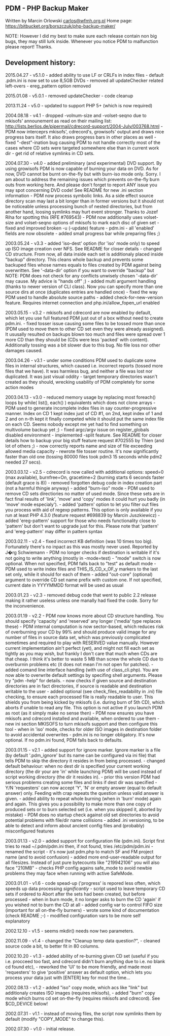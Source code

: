 
 PDM - PHP Backup Maker
 --------------------------------------------------
 Written by Marcin Orlowski <carlos@wfmh.org.pl>
 Home page: https://bitbucket.org/borszczuk/php-backup-maker/


 NOTE: However I did my best to make sure each release contain non
       big bugs, they may still lurk inside. Whenever you notice
       PDM to malfunction please report! Thanks.



 Development history:
 ------------------------
 2015.04.27 - v5.1.0 - added ability to use LF or CRLFs in index files
                     - default .pdm.ini is now set to use 8,5GB DVDs
                     - removed all updateChecker related left-overs
                     - ereg_pattern option removed

 2015.01.08 - v5.0.1 - removed updateChecker
                     - code cleanup
                     
 2013.11.24 - v5.0 - updated to support PHP 5+ (which is now required)

 2004.08.18 - v4.1 - dropped -volnum-size and -volset-seqno due to mkisofs'
                     announement as read on their mailing list:
                     http://lists.berlios.de/pipermail/cdrecord-support/2004-July/003768.html
                   - PDM now interceprs mkisofs', cdrecord's, growisofs'
                     output and draws nice progress bars itself. It
                     also draws progress bars in other places as well
                   - fixed "-dest"-ination bug causing PDM to not handle
                     correctly most of the cases where CD sets were
                     targeted somewhere else than in current work dir
                   - get rid of relative symlinks in CD sets.

 2004.07.30 - v4.0 - added preliminary (and experimental) DVD support.
                     By using growisofs PDM is now capable of burning
                     your data on DVD. As for now, DVD cannot be burnt
                     on-the-fly but with burn-iso mode only. Sorry.
                     I am about to address the remaining issues which
                     prevents on-the-fly burn outs from working here.
                     And please don't forget to report ANY issue you
                     may spot concerning DVD code! See README for new
                     .ini section information
                   - PDM now process symbolic links. As a side effect
                     source directory scan may last a bit longer than
                     in former versions but it should not be noticeable
                     unless processing bunch of nested directories,
                     but from another hand, loosing symlinks may hurt
                     event stronger. Thanks to Jozef Riha for spotting
                     this (RFE #769543)
                   - PDM now additionally uses volset-size and volset-seqno
                     options of mkisofs to mark each disc of given set
                   - fixed and improved broken -u (-update) feature
                   - pdm.ini - all 'enabled' fields are now obsolete
                   - added small progress bar while preparing files ;)

 2003.05.24 - v3.3 - added 'iso-dest' option (for 'iso' mode only) to
                     speed up ISO image creation over NFS. See README
                     for closer details
                   - changed CD structure. From now, all data inside
                     each set is additionaly placed inside "backup"
                     directory. This cleans whole backup and prevents
                     some backuped files whose names equals to files
                     created by PDM against being overwritten. See
                     '-data-dir' option if you want to override "backup"
                     but NOTE: PDM does not check for any conflicts
                     unwisely chosen '-data-dir' may cause. My advice
                     is "hands off" ;)
                   - added multi argument handling (thanks to newer
                     version of CLI class). Now you can specify more
                     than one source dirs at once (duplicates entries
                     are handled once)
                   - fixed the way PDM used to handle absolute source
                     paths
                   - added check-for-new-version feature. Requires
                     internet connection and php.ini/allow_fopen_url
                     enabled

 2003.05.15 - v3.2 - mkisofs and cdrecord are now enabled by default,
                     which let you use full featured PDM just out of
                     a box without need to create pdm.ini.
                   - fixed tosser issue causing some files to be tossed
                     more than once (PDM used to move them to other CD
                     set even they were already assigned). It ususally
                     resulted on backups blown too much and files were
                     spread over 1 more CD than they should be (CDs were
                     less 'packed' with content). Additionally tossing
                     was a bit slower due to this bug. No file loss nor
                     other damages caused.

 2003.04.26 - v3.1 - under some conditions PDM used to duplicate some
                     files in internal structures, which caused i.e.
                     incorrect reports (tossed more files that we have).
                     It was harmless bug, and neither a file was lost
                     nor duplicated. It was just visual oddity
                   - target temporary directories wasn't created as they
                     should, wrecking usability of PDM completely for
                     some action modes

 2003.04.13 - v3.0 - reduced memory usage by replacing most foreach()
                     loops by while( list(), each() ) equivalents which
                     does not clone arrays
                   - PDM used to generate incomplete index files in
                     say counter-progressive manner. Index on CD 1 kept
                     index just of CD #1, on 2nd, kept index of 1 and 2
                     and on n-th kept it finally competed while it should
                     put the same index file on each CD. Seems nobody
                     except me yet had to find something on multivolume
                     backup yet ;)
                   - fixed argc/argv issue on register_globals disabled
                     environment
                   - implemented -split feature. See README for closer
                     details how to backup your big stuff feature
                     request #702555 by Thien (and lot of others ;)
                   - now correctly reports name and size of file exceeding
                     allowed media capacity
                   - rewrote file tosser routine. It's now significantly
                     faster than old one (tossing 80000 files took pdm3
                     15 seconds while pdm2 needed 27 secs).

 2003.03.12 - v2.5 - cdrecord is now called with additional options:
                     speed=0 (max available), burnfree=On, gracetime=2
                     (burning starts 6 seconds faster (default grace is 8))
                   - removed forgotten debug code in index creation part
                     (not a harmful thingie anyway)
                   - added "burn-iso" mode
                   - PDM used to remove CD sets directiories no matter of
                     used mode. Since these sets are in fact final results
                     of 'link', 'move' and 'copy' modes it could hurt you
                     badly (in 'move' mode especialy').
                   - added 'pattern' option to let you filter out files
                     you process with aid of regexp patterns. This option
                     is only available if you run at least PHP 4.3.0
                     (feature request #698839 by Marcin Juszkiewicz)
                   - added 'ereg-pattern' support for those who needs
                     functionality close to 'pattern' but don't want
                     to upgrade just for this. Please note that 'pattern'
                     and 'ereg-pattern' may differ in pattern syntax

 2003.02.11 - v2.4 - fixed incorrect KB definition (was 10 times too big).
                     Fortunately there's no inpact as this was mostly
                     never used. Reported by J�rg Schwiemann
                   - PDM no longer checks if destination is writable if
                     it's not going to write anything (mostly in -mode=test)
                   - "mode" switch is now optional. When not specified, PDM
                     falls back to "test" as default mode
                   - PDM used to write index files and THIS_IS_CD_x_OF_y
                     markers to the last set only, while it should for each
                     of them
                   - added "out-core" (optional) argument to override CD set
                     name prefix with custom one. If not specified, current
                     date in YYYYMMDD format will be used as usual

 2003.01.23 - v2.3 - removed debug code that <ough> went to public
                     2.2 release making it rather useless unless one
                     manally had fixed the code. Sorry for the inconvenience.

 2003.01.19 - v2.2 - PDM now knows more about CD structure handling. You
                     should specify 'capacity' and 'reserved' any longer
                     ('media' type replaces these) - PDM internal computation
                     is now sector-based, which reduces risk of overburning
                     your CD by 99% and should produce valid image for any
                     number of files in source data set, which was previously
                     complicated sometimes and required to play with RESERVED
                     value manually. However current implementation ain't
                     perfect (yet), and might not fill each set as tightly
                     as you may wish, but frankly I don't care that much when
                     CDs are that cheap. I think it's better to waste 5 MB
                     than screw the whole CD due to overburnin problems etc
                     (it does not mean I'm not open for patches).
                   - added comand line interface handling (with use of
                     class_cli.php). You are now able to overwrite default
                     settings by specifing shell arguments. Please try
                     "pdm -help" for details.
                   - now checks if given source and destination directories
                     are in fact directories, if source is readable and
                     destination writable to the user
                   - added optional (see check_files_readability in .ini)
                     file checking, to ensure each processed file is really
                     readable to user. This shields you from being kicked by
                     mkisofs (i.e. during burn of 5th CD), which aborts if
                     unable to read any file. This option is not active if
                     you launch PDM as root (as it simply make no sense then)
                   - PDM now ensures you have mkisofs and cdrecord installed
                     and available, when ordered to use them
                   - new ini section MKISOFS to turn mkisofs support and then
                     configure this tool
                   - when in 'iso' mode, checks for older ISO images in
                     destination folder to avoid accidental overwrites
                   - pdm.ini is no longer obligatory. It's now optional. If
                     no pdm.ini found, PDM falls back to defaults.

 2003.01.15 - v2.1 - added support for ignore marker. Ignore marker is a file
                     (by default '.pdm_ignore' but its name can be configured
                     via ini file) that tells PDM to skip the directory it
                     resides in from being processed.
                   - changed default behaviour: when no dest dir is specified
                     your current working directory (the dir your are 'in'
                     while launching PDM) will be used instead of script
                     working directory (the dir it resides in).
                   - prior this version PDM had serious problems creating
                     some files and links if dest dir was specified
                   - Y/N 'requesters' can now accept 'Y', 'N' or empty answer
                     (equal to default answer) only. Feeding with crap repeats
                     the question unless valid answer is given.
                   - added ability to repeat whole burning (when in 'burn'
                     mode) again and again. This gives you a possibility to
                     make more than one copy of produced sets or to burn
                     selected set (i.e. when you skipped it, aborted by
                     mistake)
                   - PDM does no startup check against old set directories
                     to avoid potential problems with file/dir name collisions
                   - added .ini versioning, to be able to detect and inform
                     about ancient config files and (probably) misconfigured
                     features

 2003.01.13 - v2.0 - added support for configuration file (pdm.ini). Script
                     first tries to read ~/.pdm/pdm.ini then, if not found,
                     tries /etc/pdm/pdm.ini
                   - renamed the script - it's now just pdm.php to match SF
                     and FM project name (and to avoid confusion)
                   - added more end-user-readable output for all filesizes.
                     Instead of just pure bytecounts like "219942106" you will
                     also face "210MB"
                   - checks PHP config agains safe_mode to avoid newbie
                     problems they may face when running with active SafeMode.

 2003.01.01 - v1.6 - code spead-up ('progress' is repored less often, which
                     speeds up data processing *significantly*
                   - script used to leave temporary CD sets if ordered to Abort
                     after the sets had been created, but before processed
                   - when in burn mode, it no longer asks to burn the CD 'again'
                     if you wished not to burn the CD at all
                   - added config var to control FIFO size (important for all
                     on-the-fly burners)
                   - wrote some kind of documentation (check README ;-)
                   - modified configuration vars to be more self explanatory

 2002.12.10 - v1.5 - seems mkdir() needs now two parameters.

 2002.11.09 - v1.4 - changed the "Cleanup temp data question?",
                   - cleaned source code a bit, to better fit in 80 columns.

 2002.10.20 - v1.3 - added ability of re-burning given CD set (useful if you
                     i.e. procceed too fast, and cdrecord didn't burn anything
                     due to i.e. no blank cd found etc),
                   - reworked the 'UI' to be more friendly, and made most
                     'requesters' to give 'positive' answer as default option,
                     which lets you process your data just with [ENTER] key
                     for most the time...

 2002.08.13 - v1.2 - added "iso" copy mode, which acs like "link" but
                     additionaly creates ISO images (requires mkisofs),
                   - added "burn" copy mode which burns cd set on-the-fly
                     (requires mkisofs and cdrecord). See $CD_DEVICE below!

 2002.07.31 - v1.1 - instead of moving files, the script now symlinks them
                     by default (modify "COPY_MODE" to change this).

 2002.07.30 - v1.0 - initial release.
